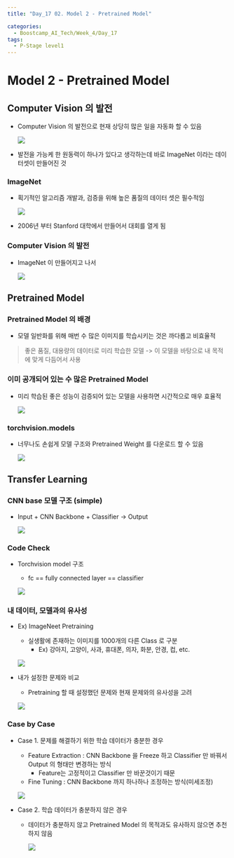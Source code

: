```yaml
---
title: "Day_17 02. Model 2 - Pretrained Model"

categories:
  - Boostcamp_AI_Tech/Week_4/Day_17
tags:
  - P-Stage level1
---
```


# Model 2 - Pretrained Model

## Computer Vision 의 발전

- Computer Vision 의 발전으로 현재 상당히 많은 일을 자동화 할 수 있음

    ![]({{site.url}}/assets/images/2021-08-25-10-59-13.png)

- 발전을 가능케 한 원동력이 하나가 있다고 생각하는데 바로 ImageNet 이라는 데이터셋이 만들어진 것

### ImageNet

- 획기적인 알고리즘 개발과, 검증을 위해 높은 품질의 데이터 셋은 필수적임

    ![]({{site.url}}/assets/images/2021-08-25-11-01-22.png)

- 2006년 부터 Stanford 대학에서 만들어서 대회를 열게 됨

### Computer Vision 의 발전

- ImageNet 이 만들어지고 나서

    ![]({{site.url}}/assets/images/2021-08-25-11-02-55.png)

## Pretrained Model

### Pretrained Model 의 배경

- 모델 일반화를 위해 매번 수 많은 이미지를 학습시키는 것은 까다롭고 비효율적

> 좋은 품질, 대용량의 데이터로 미리 학습한 모델 -> 이 모델을 바탕으로 내 목적에 맞게 다듬어서 사용

### 이미 공개되어 있는 수 많은 Pretrained Model

- 미리 학습된 좋은 성능이 검증되어 있는 모델을 사용하면 시간적으로 매우 효율적

    ![]({{site.url}}/assets/images/2021-08-25-11-07-27.png)

### torchvision.models

- 너무나도 손쉽게 모델 구조와 Pretrained Weight 를 다운로드 할 수 있음

    ![]({{site.url}}/assets/images/2021-08-25-11-08-44.png)

## Transfer Learning

### CNN base 모델 구조 (simple)

- Input + CNN Backbone + Classifier -> Output

    ![]({{site.url}}/assets/images/2021-08-25-11-10-46.png)

### Code Check

- Torchvision model 구조
  - fc == fully connected layer == classifier

  ![]({{site.url}}/assets/images/2021-08-25-11-11-37.png)

### 내 데이터, 모델과의 유사성

- Ex) ImageNeet Pretraining
  - 실생활에 존재하는 이미지를 1000개의 다른 Class 로 구분
    - Ex) 강아지, 고양이, 사과, 휴대폰, 의자, 화분, 안경, 컵, etc.

  ![]({{site.url}}/assets/images/2021-08-25-11-13-45.png)

- 내가 설정한 문제와 비교
  - Pretraining 할 때 설정했던 문제와 현재 문제와의 유사성을 고려

  ![]({{site.url}}/assets/images/2021-08-25-11-16-26.png)

### Case by Case

- Case 1. 문제를 해결하기 위한 학습 데이터가 충분한 경우
  - Feature Extraction : CNN Backbone 을 Freeze 하고 Classifier 만 바꿔서 Output 의 형태만 변경하는 방식
    - Feature는 고정적이고 Classifier 만 바꾼것이기 때문
  - Fine Tuning : CNN Backbone 까지 하나하나 조정하는 방식(미세조정)

  ![]({{site.url}}/assets/images/2021-08-25-11-19-18.png)

- Case 2. 학습 데이터가 충분하지 않은 경우
  - 데이터가 충분하지 않고 Pretrained Model 의 목적과도 유사하지 않으면 추천하지 않음

    ![]({{site.url}}/assets/images/2021-08-25-11-25-31.png)




